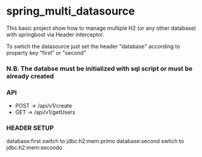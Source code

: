 # spring_multi_datasource
This basic project show how to manage multiple H2 (or any other database) with springboot via Header interceptor.

To swtich the datasource just set the header "database" according to property key "first" or "second"
### N.B. The databse must be initialized with sql script or must be already created

### API
- POST -> /api/v1/create 
- GET -> /api/v1/getUsers

### HEADER SETUP
database:first switch to jdbc:h2:mem:primo
database:second swtich to jdbc:h2:mem:secondo

